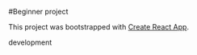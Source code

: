 #Beginner project 

This project was bootstrapped with [Create React App](https://github.com/facebook/create-react-app).

development
